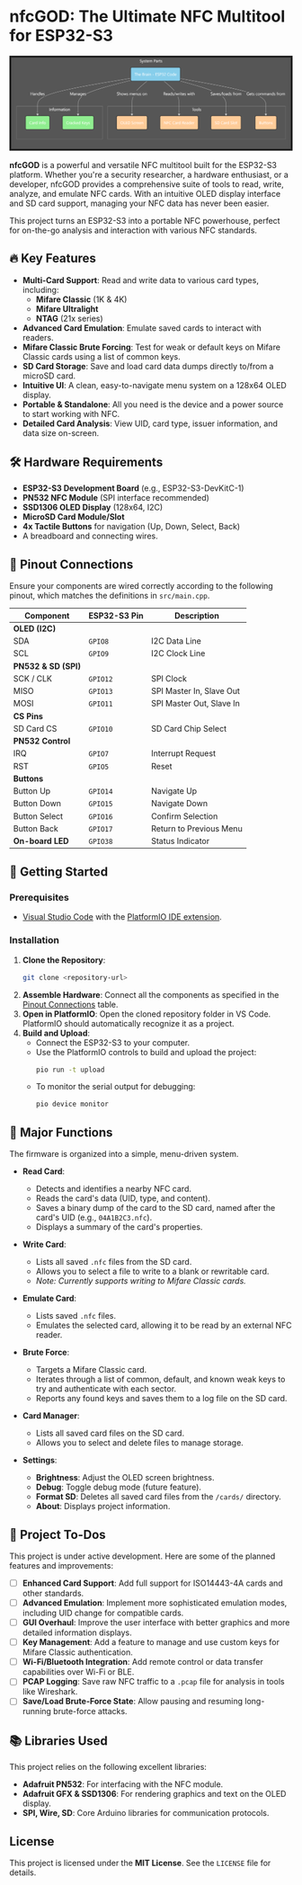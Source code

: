 # nfcGOD: The Ultimate NFC Multitool for ESP32-S3

![Project Banner](graph.png)

**nfcGOD** is a powerful and versatile NFC multitool built for the ESP32-S3 platform. Whether you're a security researcher, a hardware enthusiast, or a developer, nfcGOD provides a comprehensive suite of tools to read, write, analyze, and emulate NFC cards. With an intuitive OLED display interface and SD card support, managing your NFC data has never been easier.

This project turns an ESP32-S3 into a portable NFC powerhouse, perfect for on-the-go analysis and interaction with various NFC standards.

## 🔥 Key Features

- **Multi-Card Support**: Read and write data to various card types, including:
  - **Mifare Classic** (1K & 4K)
  - **Mifare Ultralight**
  - **NTAG** (21x series)
- **Advanced Card Emulation**: Emulate saved cards to interact with readers.
- **Mifare Classic Brute Forcing**: Test for weak or default keys on Mifare Classic cards using a list of common keys.
- **SD Card Storage**: Save and load card data dumps directly to/from a microSD card.
- **Intuitive UI**: A clean, easy-to-navigate menu system on a 128x64 OLED display.
- **Portable & Standalone**: All you need is the device and a power source to start working with NFC.
- **Detailed Card Analysis**: View UID, card type, issuer information, and data size on-screen.

## 🛠️ Hardware Requirements

- **ESP32-S3 Development Board** (e.g., ESP32-S3-DevKitC-1)
- **PN532 NFC Module** (SPI interface recommended)
- **SSD1306 OLED Display** (128x64, I2C)
- **MicroSD Card Module/Slot**
- **4x Tactile Buttons** for navigation (Up, Down, Select, Back)
- A breadboard and connecting wires.

## 🔌 Pinout Connections

Ensure your components are wired correctly according to the following pinout, which matches the definitions in `src/main.cpp`.

| Component         | ESP32-S3 Pin | Description                  |
|-------------------|--------------|------------------------------|
| **OLED (I2C)**    |              |                              |
| SDA               | `GPIO8`      | I2C Data Line                |
| SCL               | `GPIO9`      | I2C Clock Line               |
| **PN532 & SD (SPI)** |            |                              |
| SCK / CLK         | `GPIO12`     | SPI Clock                    |
| MISO              | `GPIO13`     | SPI Master In, Slave Out     |
| MOSI              | `GPIO11`     | SPI Master Out, Slave In     |
| **CS Pins**       |              |                              |
| SD Card CS        | `GPIO10`     | SD Card Chip Select          |
| **PN532 Control** |              |                              |
| IRQ               | `GPIO7`      | Interrupt Request            |
| RST               | `GPIO5`      | Reset                        |
| **Buttons**       |              |                              |
| Button Up         | `GPIO14`     | Navigate Up                  |
| Button Down       | `GPIO15`     | Navigate Down                |
| Button Select     | `GPIO16`     | Confirm Selection            |
| Button Back       | `GPIO17`     | Return to Previous Menu      |
| **On-board LED**  | `GPIO38`     | Status Indicator             |

## 🚀 Getting Started

### Prerequisites
- [Visual Studio Code](https://code.visualstudio.com/) with the [PlatformIO IDE extension](https://platformio.org/platformio-ide).

### Installation
1. **Clone the Repository**:
   ```bash
   git clone <repository-url>
   ```
2. **Assemble Hardware**: Connect all the components as specified in the [Pinout Connections](#-pinout-connections) table.
3. **Open in PlatformIO**: Open the cloned repository folder in VS Code. PlatformIO should automatically recognize it as a project.
4. **Build and Upload**:
   - Connect the ESP32-S3 to your computer.
   - Use the PlatformIO controls to build and upload the project:
     ```bash
     pio run -t upload
     ```
   - To monitor the serial output for debugging:
     ```bash
     pio device monitor
     ```

## 📖 Major Functions

The firmware is organized into a simple, menu-driven system.

- **Read Card**:
  - Detects and identifies a nearby NFC card.
  - Reads the card's data (UID, type, and content).
  - Saves a binary dump of the card to the SD card, named after the card's UID (e.g., `04A1B2C3.nfc`).
  - Displays a summary of the card's properties.

- **Write Card**:
  - Lists all saved `.nfc` files from the SD card.
  - Allows you to select a file to write to a blank or rewritable card.
  - *Note: Currently supports writing to Mifare Classic cards.*

- **Emulate Card**:
  - Lists saved `.nfc` files.
  - Emulates the selected card, allowing it to be read by an external NFC reader.

- **Brute Force**:
  - Targets a Mifare Classic card.
  - Iterates through a list of common, default, and known weak keys to try and authenticate with each sector.
  - Reports any found keys and saves them to a log file on the SD card.

- **Card Manager**:
  - Lists all saved card files on the SD card.
  - Allows you to select and delete files to manage storage.

- **Settings**:
  - **Brightness**: Adjust the OLED screen brightness.
  - **Debug**: Toggle debug mode (future feature).
  - **Format SD**: Deletes all saved card files from the `/cards/` directory.
  - **About**: Displays project information.

## 📝 Project To-Dos

This project is under active development. Here are some of the planned features and improvements:
- [ ] **Enhanced Card Support**: Add full support for ISO14443-4A cards and other standards.
- [ ] **Advanced Emulation**: Implement more sophisticated emulation modes, including UID change for compatible cards.
- [ ] **GUI Overhaul**: Improve the user interface with better graphics and more detailed information displays.
- [ ] **Key Management**: Add a feature to manage and use custom keys for Mifare Classic authentication.
- [ ] **Wi-Fi/Bluetooth Integration**: Add remote control or data transfer capabilities over Wi-Fi or BLE.
- [ ] **PCAP Logging**: Save raw NFC traffic to a `.pcap` file for analysis in tools like Wireshark.
- [ ] **Save/Load Brute-Force State**: Allow pausing and resuming long-running brute-force attacks.

## 📚 Libraries Used

This project relies on the following excellent libraries:
- **Adafruit PN532**: For interfacing with the NFC module.
- **Adafruit GFX & SSD1306**: For rendering graphics and text on the OLED display.
- **SPI, Wire, SD**: Core Arduino libraries for communication protocols.

## License

This project is licensed under the **MIT License**. See the `LICENSE` file for details.
